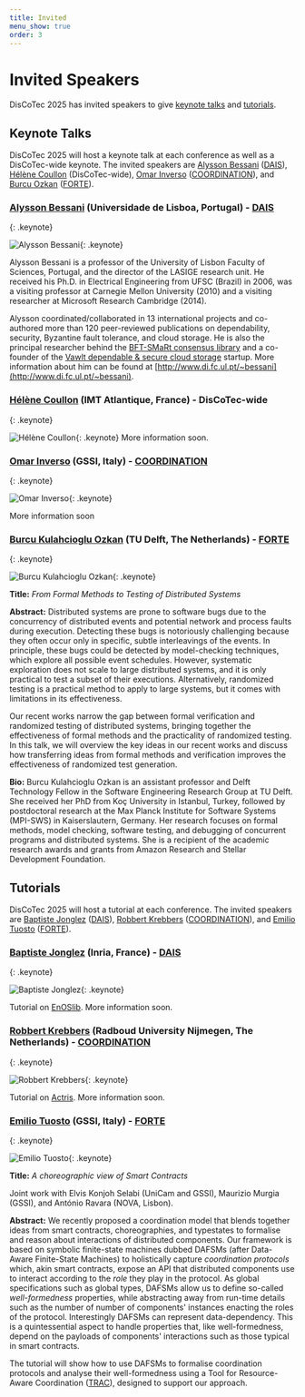 ```yaml
---
title: Invited
menu_show: true
order: 3
---
```


# Invited Speakers

DisCoTec 2025 has invited speakers to give [keynote talks](#keynote-talks) and [tutorials](#tutorials).

## Keynote Talks

DisCoTec 2025 will host a keynote talk at each conference as well as a DisCoTec-wide keynote.
The invited speakers are
[Alysson Bessani](#alysson-bessani-universidade-de-lisboa-portugal---dais) ([DAIS](./dais)), [Hélène Coullon](#hélène-coullon-imt-atlantique-france---discotec-wide) (DisCoTec-wide), [Omar Inverso](#omar-inverso-gssi-italy---coordination) ([COORDINATION](./coordination)), and [Burcu Ozkan](#burcu-ozkan-tu-delft-the-netherlands---forte) ([FORTE](./forte)).

### [Alysson Bessani](https://ciencias.ulisboa.pt/en/perfil/anbessani) (Universidade de Lisboa, Portugal) - [DAIS](./dais)
{: .keynote}

![Alysson Bessani](/2025/keynote/AlyssonBessani.png){: .keynote}

Alysson Bessani is a professor of the University of Lisbon Faculty of Sciences, Portugal, and the director of the LASIGE research unit.
He received his Ph.D. in Electrical Engineering from UFSC (Brazil) in 2006, was a visiting professor at Carnegie Mellon University (2010) and a visiting researcher at Microsoft Research Cambridge (2014).

Alysson coordinated/collaborated in 13 international projects and co-authored more than 120 peer-reviewed publications on dependability, security, Byzantine fault tolerance, and cloud storage.
He is also the principal researcher behind the [BFT-SMaRt consensus library](http://bft-smart.github.io/library/) and a co-founder of the [Vawlt dependable & secure cloud storage](https://vawlt.io) startup. More information about him can be found at [http://www.di.fc.ul.pt/~bessani](http://www.di.fc.ul.pt/~bessani).

### [Hélène Coullon](http://helene-coullon.fr/) (IMT Atlantique, France) - DisCoTec-wide
{: .keynote}

![Hélène Coullon](/2025/keynote/HeleneCoullon.png){: .keynote}
More information soon.

### [Omar Inverso](https://www.gssi.it/people/professors/lectures-computer-science/item/1018-inverso-omar) (GSSI, Italy) - [COORDINATION](./coordination)
{: .keynote}

![Omar Inverso](/2025/keynote/OmarInverso.png){: .keynote}

More information soon

### [Burcu Kulahcioglu Ozkan](https://burcuku.github.io/home/) (TU Delft, The Netherlands) - [FORTE](./forte)
{: .keynote}

![Burcu Kulahcioglu Ozkan](/2025/keynote/BurcuOzkan.png){: .keynote}

**Title:** _From Formal Methods to Testing of Distributed Systems_

**Abstract:** Distributed systems are prone to software bugs due to the concurrency of distributed events and potential network and process faults during execution. Detecting these bugs is notoriously challenging because they often occur only in specific, subtle interleavings of the events.  In principle, these bugs could be detected by model-checking techniques, which explore all possible event schedules. However, systematic exploration does not scale to large distributed systems, and it is only practical to test a subset of their executions. Alternatively, randomized testing is a practical method to apply to large systems, but it comes with limitations in its effectiveness.

Our recent works narrow the gap between formal verification and randomized testing of distributed systems, bringing together the effectiveness of formal methods and the practicality of randomized testing. In this talk, we will overview the key ideas in our recent works and discuss how transferring ideas from formal methods and verification improves the effectiveness of randomized test generation.

**Bio:** Burcu Kulahcioglu Ozkan is an assistant professor and Delft Technology Fellow in the Software Engineering Research Group at TU Delft. She received her PhD from Koç University in Istanbul, Turkey, followed by postdoctoral research at the Max Planck Institute for Software Systems (MPI-SWS) in Kaiserslautern, Germany. Her research focuses on formal methods, model checking, software testing, and debugging of concurrent programs and distributed systems. She is a recipient of the academic research awards and grants from Amazon Research and Stellar Development Foundation.

## Tutorials

DisCoTec 2025 will host a tutorial at each conference.
The invited speakers are
[Baptiste Jonglez](#baptiste-jonglez-inria-france---dais) ([DAIS](./dais)), [Robbert Krebbers](#robbert-krebbers-radboud-university-nijmegen-the-netherlands---coordination) ([COORDINATION](./coordination)), and [Emilio Tuosto](#emilio-tuosto-gssi-italy---forte) ([FORTE](./forte)).

### [Baptiste Jonglez](https://stack-research-group.gitlabpages.inria.fr/web/pages/members.html) (Inria, France) - [DAIS](./dais)
{: .keynote}

![Baptiste Jonglez](/2025/keynote/BaptisteJonglez.png){: .keynote}

Tutorial on [EnOSlib](https://sed-rennes.gitlabpages.inria.fr/formations/enoslib-acm-rep-24/intro/).
More information soon.

### [Robbert Krebbers](https://robbertkrebbers.nl/) (Radboud University Nijmegen, The Netherlands) - [COORDINATION](./coordination)
{: .keynote}

![Robbert Krebbers](/2025/keynote/RobbertKrebbers.png){: .keynote}

Tutorial on [Actris](https://iris-project.org/actris/).
More information soon.

### [Emilio Tuosto](https://cs.gssi.it/emilio.tuosto/) (GSSI, Italy) - [FORTE](./forte)
{: .keynote}

![Emilio Tuosto](/2025/keynote/EmilioTuosto.png){: .keynote}

**Title:** _A choreographic view of Smart Contracts_ 

Joint work with Elvis Konjoh Selabi (UniCam and GSSI), Maurizio Murgia
(GSSI), and António Ravara (NOVA, Lisbon). 

**Abstract:**
We recently proposed a coordination model that blends together ideas
from smart contracts, choreographies, and typestates to formalise and
reason about interactions of distributed components. Our framework is
based on symbolic finite-state machines dubbed DAFSMs (after
Data-Aware Finite-State Machines) to
holistically capture *coordination protocols* which, akin smart
contracts, expose an API that distributed components use to interact
according to the *role* they play in the protocol. As global
specifications such as global types, DAFSMs allow us to define so-called
*well-formedness* properties, while abstracting away from run-time
details such as the number of number of components' instances enacting
the roles of the protocol. Interestingly DAFSMs can represent
data-dependency. This is a quintessential aspect to handle properties
that, like well-formedness, depend on the payloads of components'
interactions such as those typical in smart contracts.

The tutorial will show how to use DAFSMs to formalise coordination
protocols and analyse their well-formedness using a Tool for
Resource-Aware Coordination ([TRAC](https://github.com/loctet/TRAC)),
designed to support our approach.

